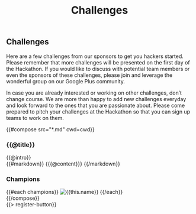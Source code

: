﻿---
title: Challenges
cwd: src/content/events/austin/2013/challenges
---
## <i class="icon fa-flag"></i> Challenges

Here are a few challenges from our sponsors to get you hackers started. Please remember that more challenges will be presented on the first day of the Hackathon. If you would like to discuss with potential team members or even the sponsors of these challenges, please join and leverage the wonderful group on our Google Plus community.

In case you are already interested or working on other challenges, don’t change course. We are more than happy to add new challenges everyday and look forward to the ones that you are passionate about. Please come prepared to pitch your challenges at the Hackathon so that you can sign up teams to work on them.

{{#compose src="*.md" cwd=cwd}}
<div class="row">
  <div class="3u">
    <h3>{{@title}}</h3> 
  </div>
  <div class="9u challenge-description">
    <div class="expander intro">
      <span class="toggle-switch"></span>
      {{@intro}} 
    </div>
    <div class="content">
{{#markdown}}
{{{@content}}}
{{/markdown}}
    <h3>Champions</h3>
    {{#each champions}}
      <img src="{{../assets}}/images/sponsors/{{this.logo}}" alt="{{this.name}}"/>
    {{/each}}
    </div>
  </div>
</div>
{{/compose}}
<br/>
{{> register-button}}
